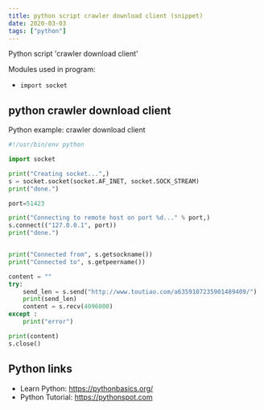 ```yaml
---
title: python script crawler download client (snippet)
date: 2020-03-03
tags: ["python"]
---
```

Python script 'crawler download client'


Modules used in program: 
* `import socket`

## python crawler download client

Python example: crawler download client

```python
#!/usr/bin/env python

import socket

print("Creating socket...",)
s = socket.socket(socket.AF_INET, socket.SOCK_STREAM)
print("done.")

port=51423

print("Connecting to remote host on port %d..." % port,)
s.connect(("127.0.0.1", port))
print("done.")


print("Connected from", s.getsockname())
print("Connected to", s.getpeername())

content = ""
try:
    send_len = s.send("http://www.toutiao.com/a6359107235901489409/")
    print(send_len)
    content = s.recv(4096000)
except :
    print("error")

print(content)
s.close()

```

## Python links

- Learn Python: https://pythonbasics.org/
- Python Tutorial: https://pythonspot.com
